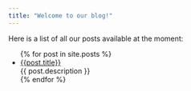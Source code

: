 ```yaml
---
title: "Welcome to our blog!"
---
```


Here is a list of all our posts available at the moment:
<ul>
  {% for post in site.posts %}
    <li>
      <a href="{{margaritageleta.github.io/TAED-bias/}}{{post.url}}">{{post.title}}</a><br/>
      {{ post.description }}
</li>
  {% endfor %}
</ul>
